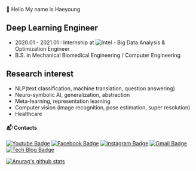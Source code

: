 :wave: Hello My name is Haeyoung

</div>

## Deep Learning Engineer
- 2020.01 - 2021.01 : Internship at ![Intel](https://img.shields.io/badge/-Intel%20Korea-0071C5?style=flat-square&logo=intel&logoColor=white) - Big Data Analysis & Optimization Engineer
- B.S. in Mechanical Biomedical Engineering / Computer Engineering


## Research interest
- NLP(text classification, machine translation, question answering)
- Neuro-symbolic AI, generalization, abstraction
- Meta-learning, representation learning
- Computer vision (image recognition, pose estimation, super resolution)
- Healthcare



#### :mailbox_with_mail: Contacts  
[![Youtube Badge](https://img.shields.io/badge/Youtube-ff0000?style=flat-square&logo=youtube&link=https://www.youtube.com/channel/UCv2lYHNecJBC8bDTTsB6hbQ)](https://www.youtube.com/channel/UCv2lYHNecJBC8bDTTsB6hbQ) 
[![Facebook Badge](https://img.shields.io/badge/-Facebook-1877f2?style=flat-square&logo=facebook&logoColor=white&link=https://www.facebook.com/hae3998)](https://www.facebook.com/hae3998) 
[![Instagram Badge](https://img.shields.io/badge/-Instagram-dd2a7b?style=flat-square&logo=instagram&logoColor=white&link=https://www.instagram.com/h_nongnong/)](https://www.instagram.com/h_nongnong/) 
[![Gmail Badge](https://img.shields.io/badge/-Gmail-d14836?style=flat-square&logo=Gmail&logoColor=white&link=mailto:haeyounglee97@gmail.com)](mailto:haeyounglee97@gmail.com)
[![Tech Blog Badge](http://img.shields.io/badge/-Tech%20blog-black?style=flat-square&logo=github&link=https://nongnongai.tistory.com/)](https://nongnongai.tistory.com/)





[![Anurag's github stats](https://github-readme-stats.vercel.app/api?username=hy310&theme=solarized-light&show_icons=true&hide=issues,prs)](https://github.com/anuraghazra/github-readme-stats)

